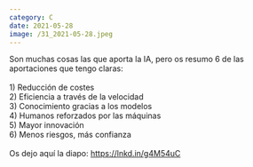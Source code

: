 ```yaml
--- 
category: C 
date: 2021-05-28 
image: /31_2021-05-28.jpeg 
--- 
```


Son muchas cosas las que aporta la IA, pero os resumo 6 de las aportaciones que tengo claras:<br><br>1) Reducción de costes<br>2) Eficiencia a través de la velocidad<br>3) Conocimiento gracias a los modelos<br>4) Humanos reforzados por las máquinas<br>5) Mayor innovación<br>6) Menos riesgos, más confianza<br><br>Os dejo aquí la diapo: https://lnkd.in/g4M54uC